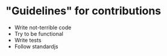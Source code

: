 # "Guidelines" for contributions
* Write not-terrible code
* Try to be functional
* Write tests
* Follow standardjs
